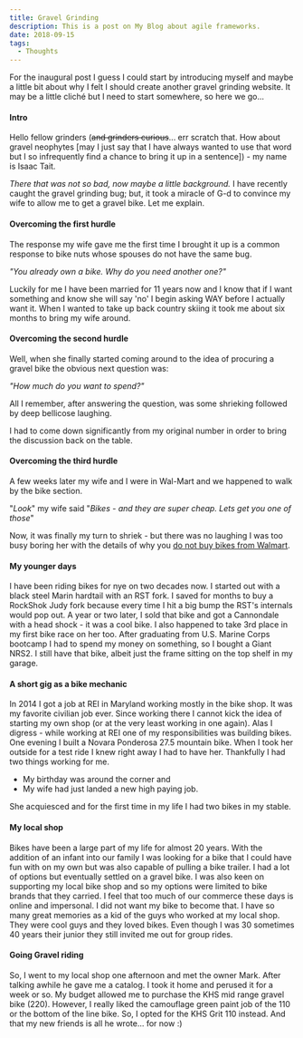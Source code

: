 ```yaml
---
title: Gravel Grinding
description: This is a post on My Blog about agile frameworks.
date: 2018-09-15
tags:
  - Thoughts
---
```

<p>For the inaugural post I guess I could start by introducing myself and maybe a little bit about why I felt I should create another gravel grinding website. It may be a little cliché but I need to start somewhere, so here we go...</p>

<h4>Intro</h4>

<p>Hello fellow grinders (<del>and grinders curious</del>... err scratch that. How about gravel neophytes [may I just say that I have always wanted to use that word but I so infrequently find a chance to bring it up in a sentence]) - my name is Isaac Tait. </p>

<p><em>There that was not so bad, now maybe a little background.&nbsp;</em>I have recently caught the gravel grinding bug; but, it took a miracle of G-d to convince my wife to allow me to get a gravel bike. Let me explain.</p>

<h4>Overcoming the first hurdle</h4>

<p>The response my wife gave me the first time I brought it up is a common response to bike nuts whose spouses do not have the same bug.</p>

<p><em>"You already own a bike. Why do you need another one?"</em></p>

<p>Luckily for me I have been married for 11 years now and I know that if I want something and know she will say 'no' I begin asking WAY before I actually want it. When I wanted to take up back country skiing it took me about six months to bring my wife around. </p>

<h4>Overcoming the second hurdle</h4>

<p>Well, when she finally started coming around to the idea of procuring a gravel bike the obvious next question was:</p>

<p><em>"How much do you want to spend?"</em></p>

<p>All I remember, after answering the question, was some shrieking followed by deep bellicose laughing. </p>

<p>I had to come down significantly from my original number in order to bring the discussion back on the table.</p>

<h4>Overcoming the third hurdle</h4>

<p>A few weeks later my wife and I were in Wal-Mart and we happened to walk by the bike section.</p>

<p>"<em>Look</em>" my wife said "<em>Bikes - and they are super cheap. Lets get you one of those</em>"</p>

<p>Now, it was finally my turn to shriek - but there was no laughing I was too busy boring her with the details of why you <a href="https://youtu.be/wkMnk_eCDQU" target="_blank" rel="noopener">do not buy bikes from Walmart</a>.</p>

<h4>My younger days</h4>

<p>I have been riding bikes for nye on two decades now. I started out with a black steel Marin hardtail with an RST fork. I saved for months to buy a RockShok Judy fork because every time I hit a big bump the RST's internals would pop out. A year or two later, I sold that bike and got a Cannondale with a head shock - it was a cool bike. I also happened to take 3rd place in my first bike race on her too. After graduating from U.S. Marine Corps bootcamp I had to spend my money on&nbsp;something, so I bought a Giant NRS2. I still have that bike, albeit just the frame sitting on the top shelf in my garage.</p>

<h4>A short gig as a bike mechanic</h4>

<p>In 2014 I got a job at REI in Maryland working mostly in the bike shop. It was my favorite civilian job ever. Since working there I cannot kick the idea of starting my own shop (or at the very least working in one again). Alas I digress - while working at REI one of my responsibilities was building bikes. One evening I built a Novara Ponderosa 27.5 mountain bike. When I took her outside for a test ride I knew right away I had to have her. Thankfully I had two things working for me.</p>

<ul><li>My birthday was around the corner and</li><li>My wife had just landed a new high paying job.</li></ul>

<p>She acquiesced and for the first time in my life I had two bikes in my stable.&nbsp;</p>

<h4>My local shop</h4>

<p>Bikes have been a large part of my life for almost 20 years. With the addition of an infant into our family I was looking for a bike that I could have fun with on my own but was also capable of pulling a bike trailer. I had a lot of options but eventually settled on a gravel bike. I was also keen on supporting my local bike shop and so my options were limited to bike brands that they carried. I feel that too much of our commerce these days is online and impersonal. I did not want my bike to become that. I have so many great memories as a kid of the guys who worked at my local shop. They were cool guys and they loved bikes. Even though I was 30 sometimes 40 years their junior they still invited me out for group rides.</p>

<h4>Going Gravel riding</h4>

<p>So, I went to my local shop one afternoon and met the owner Mark. After talking awhile he gave me a catalog. I took it home and perused it for a week or so. My budget allowed me to purchase the KHS mid range gravel bike (220). However, I really liked the camouflage green paint job of the 110 or the bottom of the line bike. So, I opted for the KHS Grit 110 instead. And that my new friends is all he wrote... for now :)</p>

